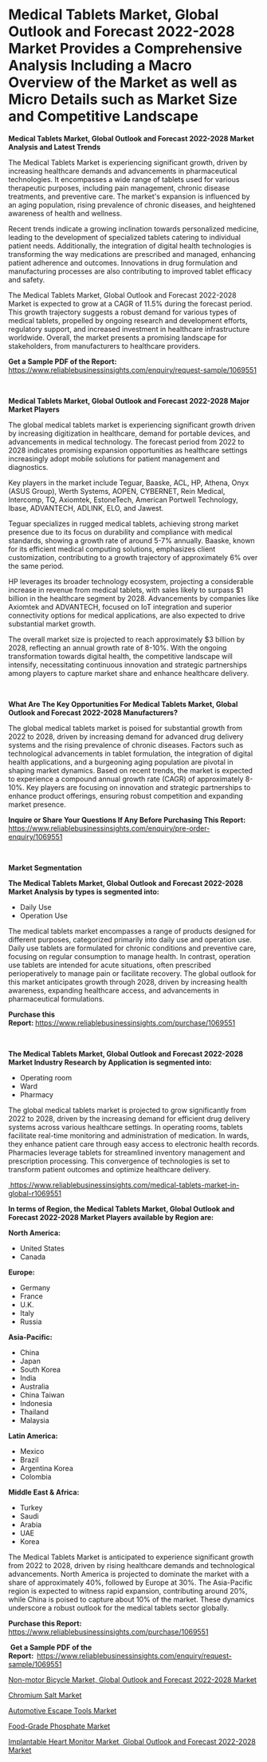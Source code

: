 <p><h1>Medical Tablets Market, Global Outlook and Forecast 2022-2028 Market Provides a Comprehensive Analysis Including a Macro Overview of the Market as well as Micro Details such as Market Size and Competitive Landscape</h1></p><p><strong>Medical Tablets Market, Global Outlook and Forecast 2022-2028 Market Analysis and Latest Trends</strong></p>
<p><p>The Medical Tablets Market is experiencing significant growth, driven by increasing healthcare demands and advancements in pharmaceutical technologies. It encompasses a wide range of tablets used for various therapeutic purposes, including pain management, chronic disease treatments, and preventive care. The market's expansion is influenced by an aging population, rising prevalence of chronic diseases, and heightened awareness of health and wellness.</p><p>Recent trends indicate a growing inclination towards personalized medicine, leading to the development of specialized tablets catering to individual patient needs. Additionally, the integration of digital health technologies is transforming the way medications are prescribed and managed, enhancing patient adherence and outcomes. Innovations in drug formulation and manufacturing processes are also contributing to improved tablet efficacy and safety.</p><p>The Medical Tablets Market, Global Outlook and Forecast 2022-2028 Market is expected to grow at a CAGR of 11.5% during the forecast period. This growth trajectory suggests a robust demand for various types of medical tablets, propelled by ongoing research and development efforts, regulatory support, and increased investment in healthcare infrastructure worldwide. Overall, the market presents a promising landscape for stakeholders, from manufacturers to healthcare providers.</p></p>
<p><strong>Get a Sample PDF of the Report:&nbsp;</strong> <a href="https://www.reliablebusinessinsights.com/enquiry/request-sample/1069551">https://www.reliablebusinessinsights.com/enquiry/request-sample/1069551</a></p>
<p>&nbsp;</p>
<p><strong>Medical Tablets Market, Global Outlook and Forecast 2022-2028 Major Market Players</strong></p>
<p><p>The global medical tablets market is experiencing significant growth driven by increasing digitization in healthcare, demand for portable devices, and advancements in medical technology. The forecast period from 2022 to 2028 indicates promising expansion opportunities as healthcare settings increasingly adopt mobile solutions for patient management and diagnostics.</p><p>Key players in the market include Teguar, Baaske, ACL, HP, Athena, Onyx (ASUS Group), Werth Systems, AOPEN, CYBERNET, Rein Medical, Intercomp, TQ, Axiomtek, EstoneTech, American Portwell Technology, Ibase, ADVANTECH, ADLINK, ELO, and Jawest. </p><p>Teguar specializes in rugged medical tablets, achieving strong market presence due to its focus on durability and compliance with medical standards, showing a growth rate of around 5-7% annually. Baaske, known for its efficient medical computing solutions, emphasizes client customization, contributing to a growth trajectory of approximately 6% over the same period.</p><p>HP leverages its broader technology ecosystem, projecting a considerable increase in revenue from medical tablets, with sales likely to surpass $1 billion in the healthcare segment by 2028. Advancements by companies like Axiomtek and ADVANTECH, focused on IoT integration and superior connectivity options for medical applications, are also expected to drive substantial market growth.</p><p>The overall market size is projected to reach approximately $3 billion by 2028, reflecting an annual growth rate of 8-10%. With the ongoing transformation towards digital health, the competitive landscape will intensify, necessitating continuous innovation and strategic partnerships among players to capture market share and enhance healthcare delivery.</p></p>
<p>&nbsp;</p>
<p><strong>What Are The Key Opportunities For Medical Tablets Market, Global Outlook and Forecast 2022-2028 Manufacturers?</strong></p>
<p><p>The global medical tablets market is poised for substantial growth from 2022 to 2028, driven by increasing demand for advanced drug delivery systems and the rising prevalence of chronic diseases. Factors such as technological advancements in tablet formulation, the integration of digital health applications, and a burgeoning aging population are pivotal in shaping market dynamics. Based on recent trends, the market is expected to experience a compound annual growth rate (CAGR) of approximately 8-10%. Key players are focusing on innovation and strategic partnerships to enhance product offerings, ensuring robust competition and expanding market presence.</p></p>
<p><strong>Inquire or Share Your Questions If Any Before Purchasing This Report:</strong> <a href="https://www.reliablebusinessinsights.com/enquiry/pre-order-enquiry/1069551">https://www.reliablebusinessinsights.com/enquiry/pre-order-enquiry/1069551</a></p>
<p>&nbsp;</p>
<p><strong>Market Segmentation</strong></p>
<p><strong>The Medical Tablets Market, Global Outlook and Forecast 2022-2028 Market Analysis by types is segmented into:</strong></p>
<p><ul><li>Daily Use</li><li>Operation Use</li></ul></p>
<p><p>The medical tablets market encompasses a range of products designed for different purposes, categorized primarily into daily use and operation use. Daily use tablets are formulated for chronic conditions and preventive care, focusing on regular consumption to manage health. In contrast, operation use tablets are intended for acute situations, often prescribed perioperatively to manage pain or facilitate recovery. The global outlook for this market anticipates growth through 2028, driven by increasing health awareness, expanding healthcare access, and advancements in pharmaceutical formulations.</p></p>
<p><strong>Purchase this Report:&nbsp;</strong><a href="https://www.reliablebusinessinsights.com/purchase/1069551">https://www.reliablebusinessinsights.com/purchase/1069551</a></p>
<p>&nbsp;</p>
<p><strong>The Medical Tablets Market, Global Outlook and Forecast 2022-2028 Market Industry Research by Application is segmented into:</strong></p>
<p><ul><li>Operating room</li><li>Ward</li><li>Pharmacy</li></ul></p>
<p><p>The global medical tablets market is projected to grow significantly from 2022 to 2028, driven by the increasing demand for efficient drug delivery systems across various healthcare settings. In operating rooms, tablets facilitate real-time monitoring and administration of medication. In wards, they enhance patient care through easy access to electronic health records. Pharmacies leverage tablets for streamlined inventory management and prescription processing. This convergence of technologies is set to transform patient outcomes and optimize healthcare delivery.</p></p>
<p><a href="https://www.reliablebusinessinsights.com/medical-tablets-market-in-global-r1069551">&nbsp;https://www.reliablebusinessinsights.com/medical-tablets-market-in-global-r1069551</a></p>
<p><strong>In terms of Region, the Medical Tablets Market, Global Outlook and Forecast 2022-2028 Market Players available by Region are:</strong></p>
<p>
    <p> <strong> North America: </strong>
        <ul>
            <li>United States</li>
            <li>Canada</li>
        </ul>
        </p> 
    <p> <strong> Europe: </strong>
        <ul>
            <li>Germany</li>
            <li>France</li>
            <li>U.K.</li>
            <li>Italy</li>
            <li>Russia</li>
        </ul>
        </p> 
    <p> <strong> Asia-Pacific: </strong>
        <ul>
            <li>China</li>
            <li>Japan</li>
            <li>South Korea</li>
            <li>India</li>
            <li>Australia</li>
            <li>China Taiwan</li>
            <li>Indonesia</li>
            <li>Thailand</li>
            <li>Malaysia</li>
        </ul>
        </p> 
    <p> <strong> Latin America: </strong>
        <ul>
            <li>Mexico</li>
            <li>Brazil</li>
            <li>Argentina Korea</li>
            <li>Colombia</li>
        </ul>
        </p> 
    <p> <strong> Middle East & Africa: </strong>
        <ul>
            <li>Turkey</li>
            <li>Saudi</li>
            <li>Arabia</li>
            <li>UAE</li>
            <li>Korea</li>
        </ul>
    </p>
    </p>
<p><p>The Medical Tablets Market is anticipated to experience significant growth from 2022 to 2028, driven by rising healthcare demands and technological advancements. North America is projected to dominate the market with a share of approximately 40%, followed by Europe at 30%. The Asia-Pacific region is expected to witness rapid expansion, contributing around 20%, while China is poised to capture about 10% of the market. These dynamics underscore a robust outlook for the medical tablets sector globally.</p></p>
<p><strong>Purchase this Report: </strong><a href="https://www.reliablebusinessinsights.com/purchase/1069551">https://www.reliablebusinessinsights.com/purchase/1069551</a></p>
<p>&nbsp;<strong>Get a Sample PDF of the Report:&nbsp;&nbsp;</strong><a href="https://www.reliablebusinessinsights.com/enquiry/request-sample/1069551">https://www.reliablebusinessinsights.com/enquiry/request-sample/1069551</a></p>
<p><strong></strong></p>
<p><p><a href="https://github.com/nicoletavirag/Market-Research-Report-List-5/blob/main/non-motor-bicycle-market-global-outlook-and-forecast-2022-2028-market.md">Non-motor Bicycle Market, Global Outlook and Forecast 2022-2028 Market</a></p><p><a href="https://www.linkedin.com/pulse/chromium-salt-market-size-share-trends-analysis-report-end-bbfme?trackingId=B%2FZ7i2FzRK%2BPT8Xm3iJ8mA%3D%3D">Chromium Salt Market</a></p><p><a href="https://medium.com/@jeniw10236654655/automotive-escape-tools-market-growth-outlook-from-2024-to-2031-and-it-is-projecting-at-14-2-6a7c5d881469">Automotive Escape Tools Market</a></p><p><a href="https://issuu.com/reportprime-2/docs/food-grade-phosphate-market-size-20_cfa8f300a30661">Food-Grade Phosphate Market</a></p><p><a href="https://github.com/mauripalmi/Market-Research-Report-List-5/blob/main/implantable-heart-monitor-market-global-outlook-and-forecast-2022-2028-market.md">Implantable Heart Monitor Market, Global Outlook and Forecast 2022-2028 Market</a></p></p>